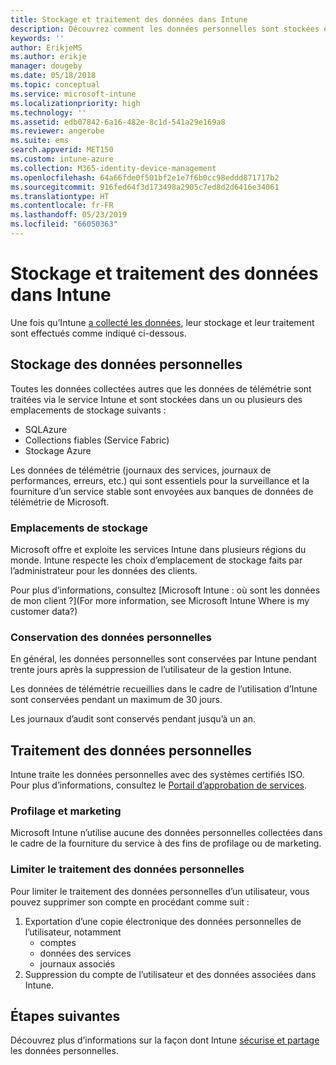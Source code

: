 ```yaml
---
title: Stockage et traitement des données dans Intune
description: Découvrez comment les données personnelles sont stockées et traitées dans Intune.
keywords: ''
author: ErikjeMS
ms.author: erikje
manager: dougeby
ms.date: 05/18/2018
ms.topic: conceptual
ms.service: microsoft-intune
ms.localizationpriority: high
ms.technology: ''
ms.assetid: edb07842-6a16-482e-8c1d-541a29e169a8
ms.reviewer: angerobe
ms.suite: ems
search.appverid: MET150
ms.custom: intune-azure
ms.collection: M365-identity-device-management
ms.openlocfilehash: 64a66fde0f501bf2e1e7f6b0cc98eddd871717b2
ms.sourcegitcommit: 916fed64f3d173498a2905c7ed8d2d6416e34061
ms.translationtype: HT
ms.contentlocale: fr-FR
ms.lasthandoff: 05/23/2019
ms.locfileid: "66050363"
---
```

# <a name="data-storage-and-processing-in-intune"></a>Stockage et traitement des données dans Intune

Une fois qu’Intune [a collecté les données](privacy-data-collect.md), leur stockage et leur traitement sont effectués comme indiqué ci-dessous.

## <a name="storing-personal-data"></a>Stockage des données personnelles

Toutes les données collectées autres que les données de télémétrie sont traitées via le service Intune et sont stockées dans un ou plusieurs des emplacements de stockage suivants : 

- SQLAzure 
- Collections fiables (Service Fabric)  
- Stockage Azure 

Les données de télémétrie (journaux des services, journaux de performances, erreurs, etc.) qui sont essentiels pour la surveillance et la fourniture d’un service stable sont envoyées aux banques de données de télémétrie de Microsoft.

### <a name="storage-locations"></a>Emplacements de stockage

Microsoft offre et exploite les services Intune dans plusieurs régions du monde. Intune respecte les choix d’emplacement de stockage faits par l’administrateur pour les données des clients.

Pour plus d’informations, consultez [Microsoft Intune : où sont les données de mon client ?](For more information, see Microsoft Intune Where is my customer data?)

### <a name="personal-data-retention"></a>Conservation des données personnelles

En général, les données personnelles sont conservées par Intune pendant trente jours après la suppression de l’utilisateur de la gestion Intune.

Les données de télémétrie recueillies dans le cadre de l’utilisation d’Intune sont conservées pendant un maximum de 30 jours.

Les journaux d’audit sont conservés pendant jusqu’à un an.

## <a name="processing-personal-data"></a>Traitement des données personnelles

Intune traite les données personnelles avec des systèmes certifiés ISO. Pour plus d’informations, consultez le [Portail d’approbation de services](https://www.microsoft.com/en-us/TrustCenter/stp).

### <a name="profiling-and-marketing"></a>Profilage et marketing

Microsoft Intune n’utilise aucune des données personnelles collectées dans le cadre de la fourniture du service à des fins de profilage ou de marketing. 

### <a name="restrict-processing-of-personal-data"></a>Limiter le traitement des données personnelles

Pour limiter le traitement des données personnelles d’un utilisateur, vous pouvez supprimer son compte en procédant comme suit :
1. Exportation d’une copie électronique des données personnelles de l’utilisateur, notamment
    - comptes
    - données des services
    - journaux associés
2. Suppression du compte de l’utilisateur et des données associées dans Intune.

## <a name="next-steps"></a>Étapes suivantes

Découvrez plus d’informations sur la façon dont Intune [sécurise et partage](privacy-data-secure-share.md) les données personnelles. 
